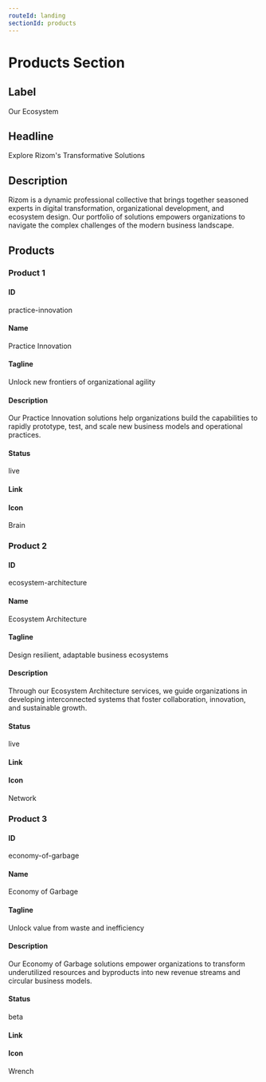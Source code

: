 ```yaml
---
routeId: landing
sectionId: products
---
```

# Products Section

## Label
Our Ecosystem

## Headline
Explore Rizom's Transformative Solutions

## Description
Rizom is a dynamic professional collective that brings together seasoned experts in digital transformation, organizational development, and ecosystem design. Our portfolio of solutions empowers organizations to navigate the complex challenges of the modern business landscape.

## Products

### Product 1

#### ID
practice-innovation

#### Name
Practice Innovation

#### Tagline
Unlock new frontiers of organizational agility

#### Description
Our Practice Innovation solutions help organizations build the capabilities to rapidly prototype, test, and scale new business models and operational practices.

#### Status
live

#### Link


#### Icon
Brain

### Product 2

#### ID
ecosystem-architecture

#### Name
Ecosystem Architecture

#### Tagline
Design resilient, adaptable business ecosystems

#### Description
Through our Ecosystem Architecture services, we guide organizations in developing interconnected systems that foster collaboration, innovation, and sustainable growth.

#### Status
live

#### Link


#### Icon
Network

### Product 3

#### ID
economy-of-garbage

#### Name
Economy of Garbage

#### Tagline
Unlock value from waste and inefficiency

#### Description
Our Economy of Garbage solutions empower organizations to transform underutilized resources and byproducts into new revenue streams and circular business models.

#### Status
beta

#### Link


#### Icon
Wrench
